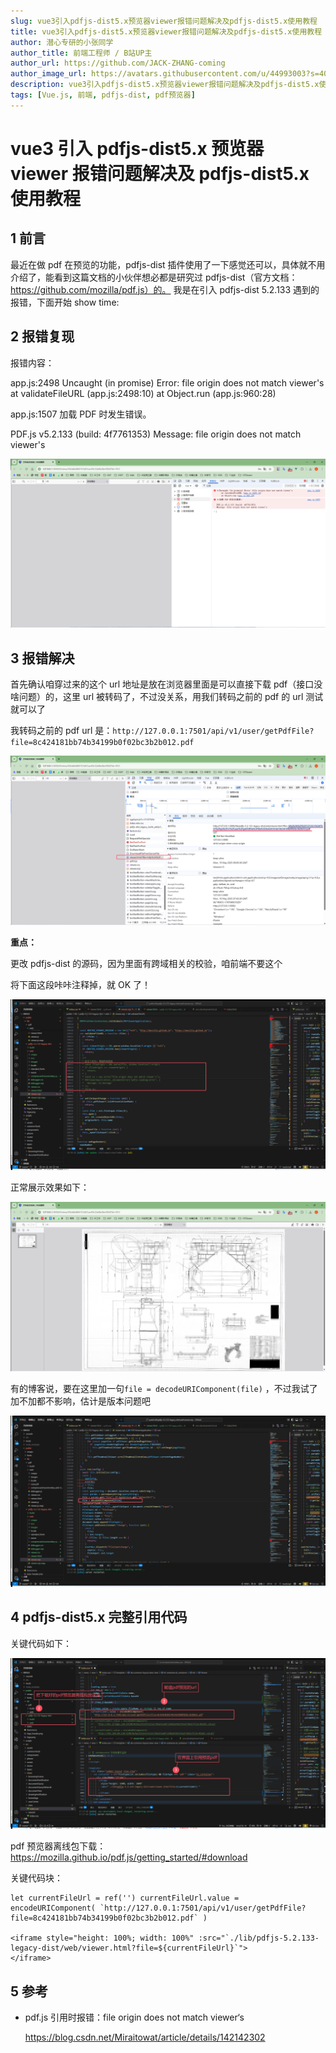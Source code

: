 ```yaml
---
slug: vue3引入pdfjs-dist5.x预览器viewer报错问题解决及pdfjs-dist5.x使用教程
title: vue3引入pdfjs-dist5.x预览器viewer报错问题解决及pdfjs-dist5.x使用教程
author: 潜心专研的小张同学
author_title: 前端工程师 / B站UP主
author_url: https://github.com/JACK-ZHANG-coming
author_image_url: https://avatars.githubusercontent.com/u/44993003?s=400&u=02570a73330dd7eeae310b302962c034b2833988&v=4
description: vue3引入pdfjs-dist5.x预览器viewer报错问题解决及pdfjs-dist5.x使用教程
tags: [Vue.js, 前端, pdfjs-dist, pdf预览器]
---
```


# vue3 引入 pdfjs-dist5.x 预览器 viewer 报错问题解决及 pdfjs-dist5.x 使用教程

## 1 前言

最近在做 pdf 在预览的功能，pdfjs-dist 插件使用了一下感觉还可以，具体就不用介绍了，能看到这篇文档的小伙伴想必都是研究过 pdfjs-dist（官方文档：https://github.com/mozilla/pdf.js）的。 我是在引入 pdfjs-dist 5.2.133 遇到的报错，下面开始 show time:

## 2 报错复现

报错内容：

app.js:2498 Uncaught (in promise) Error: file origin does not match viewer's
at validateFileURL (app.js:2498:10)
at Object.run (app.js:960:28)

app.js:1507 加载 PDF 时发生错误。

PDF.js v5.2.133 (build: 4f7761353)
Message: file origin does not match viewer's

![image-20250519170550373](https://raw.githubusercontent.com/JACK-ZHANG-coming/map-depot/master/2023image-20250519170550373.png)

## 3 报错解决

首先确认咱穿过来的这个 url 地址是放在浏览器里面是可以直接下载 pdf（接口没啥问题）的，这里 url 被转码了，不过没关系，用我们转码之前的 pdf 的 url 测试就可以了

我转码之前的 pdf url 是：`http://127.0.0.1:7501/api/v1/user/getPdfFile?file=8c424181bb74b34199b0f02bc3b2b012.pdf`

![image-20250519171219097](https://raw.githubusercontent.com/JACK-ZHANG-coming/map-depot/master/2023image-20250519171219097.png)

**重点：**

更改 pdfjs-dist 的源码，因为里面有跨域相关的校验，咱前端不要这个

将下面这段咔咔注释掉，就 OK 了！

![image-20250519171506892](https://raw.githubusercontent.com/JACK-ZHANG-coming/map-depot/master/2023image-20250519171506892.png)

正常展示效果如下：

![image-20250519171823133](https://raw.githubusercontent.com/JACK-ZHANG-coming/map-depot/master/2023image-20250519171823133.png)

有的博客说，要在这里加一句`file = decodeURIComponent(file)` ，不过我试了加不加都不影响，估计是版本问题吧

![image-20250519172045311](https://raw.githubusercontent.com/JACK-ZHANG-coming/map-depot/master/2023image-20250519172045311.png)

## 4 pdfjs-dist5.x 完整引用代码

关键代码如下：

![image-20250519172550077](https://raw.githubusercontent.com/JACK-ZHANG-coming/map-depot/master/2023image-20250519172550077.png)

pdf 预览器离线包下载：https://mozilla.github.io/pdf.js/getting_started/#download

关键代码块：

```vue
let currentFileUrl = ref('') currentFileUrl.value = encodeURIComponent( `http://127.0.0.1:7501/api/v1/user/getPdfFile?file=8c424181bb74b34199b0f02bc3b2b012.pdf` )

<iframe style="height: 100%; width: 100%" :src="`./lib/pdfjs-5.2.133-legacy-dist/web/viewer.html?file=${currentFileUrl}`">
</iframe>
```

## 5 参考

- pdf.js 引用时报错：file origin does not match viewer‘s

  https://blog.csdn.net/Miraitowat/article/details/142142302
